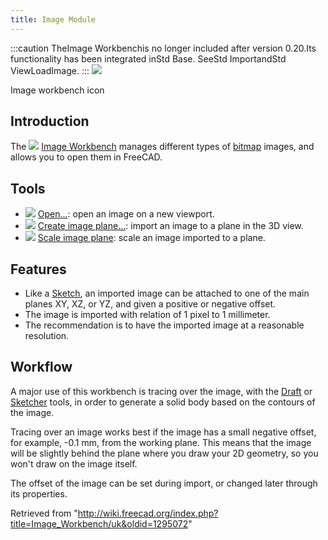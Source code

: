 ```yaml
---
title: Image Module
---
```


:::caution
TheImage Workbenchis no longer included after version 0.20.Its functionality has been integrated inStd Base. SeeStd ImportandStd ViewLoadImage.
:::
![](/images/Workbench_Image.svg)

Image workbench icon

## Introduction

The ![](/images/Workbench_Image.svg) [Image Workbench](/Image_Workbench "Image Workbench") manages different types of [bitmap](/Bitmap "Bitmap") images, and allows you to open them in FreeCAD.

## Tools

- ![](/images/Image_Open.svg) [Open...](/Image_Open "Image Open"): open an image on a new viewport.
- ![](/images/Image_CreateImagePlane.svg) [Create image plane...](/Image_CreateImagePlane "Image CreateImagePlane"): import an image to a plane in the 3D view.
- ![](/images/Image_Scaling.svg) [Scale image plane](/Image_Scaling "Image Scaling"): scale an image imported to a plane.

## Features

- Like a [Sketch](/Sketcher_Workbench "Sketcher Workbench"), an imported image can be attached to one of the main planes XY, XZ, or YZ, and given a positive or negative offset.
- The image is imported with relation of 1 pixel to 1 millimeter.
- The recommendation is to have the imported image at a reasonable resolution.

## Workflow

A major use of this workbench is tracing over the image, with the [Draft](/Draft_Workbench "Draft Workbench") or [Sketcher](/Sketcher_Workbench "Sketcher Workbench") tools, in order to generate a solid body based on the contours of the image.

Tracing over an image works best if the image has a small negative offset, for example, -0.1 mm, from the working plane. This means that the image will be slightly behind the plane where you draw your 2D geometry, so you won't draw on the image itself.

The offset of the image can be set during import, or changed later through its properties.

Retrieved from "<http://wiki.freecad.org/index.php?title=Image_Workbench/uk&oldid=1295072>"
